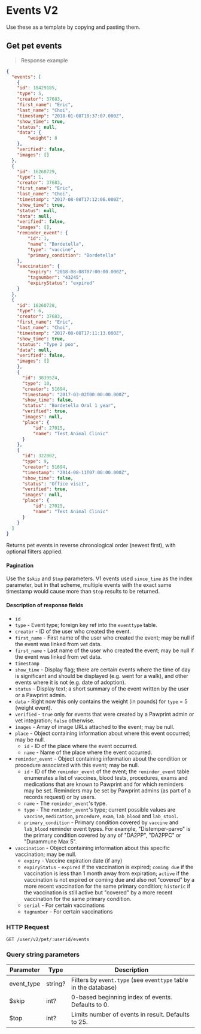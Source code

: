# Events V2
Use these as a template by copying and pasting them.

## Get pet events

> Response example

```json
{
  "events": [
    {
    "id": 18429185,
    "type": 5,
    "creator": 37683,
    "first_name": "Eric",
    "last_name": "Choi",
    "timestamp": "2018-01-08T18:37:07.000Z",
    "show_time": true,
    "status": null,
    "data": {
        "weight": 8
    },
    "verified": false,
    "images": []
  },
  {
    "id": 16260729,
    "type": 1,
    "creator": 37683,
    "first_name": "Eric",
    "last_name": "Choi",
    "timestamp": "2017-08-08T17:12:06.000Z",
    "show_time": true,
    "status": null,
    "data": null,
    "verified": false,
    "images": [],
    "reminder_event": {
        "id": 1,
        "name": "Bordetella",
        "type": "vaccine",
        "primary_condition": "Bordetella"
    },
    "vaccination": {
        "expiry": "2018-08-08T07:00:00.000Z",
        "tagnumber": "43245",
        "expiryStatus": "expired"
    }
  },
  {
    "id": 16260728,
    "type": 6,
    "creator": 37683,
    "first_name": "Eric",
    "last_name": "Choi",
    "timestamp": "2017-08-08T17:11:13.000Z",
    "show_time": true,
    "status": "Type 2 poo",
    "data": null,
    "verified": false,
    "images": []
    },
    {
      "id": 3839524,
      "type": 10,
      "creator": 51694,
      "timestamp": "2017-03-02T00:00:00.000Z",
      "show_time": false,
      "status": "Bordetella Oral 1 year",
      "verified": true,
      "images": null,
      "place": {
          "id": 27015,
          "name": "Test Animal Clinic"
      }
    },
    {
      "id": 322002,
      "type": 9,
      "creator": 51694,
      "timestamp": "2014-08-11T07:00:00.000Z",
      "show_time": false,
      "status": "Office visit",
      "verified": true,
      "images": null,
      "place": {
          "id": 27015,
          "name": "Test Animal Clinic"
      }
    }
  ]
}
```

Returns pet events in reverse chronological order (newest first), with optional filters applied.

#### Pagination
Use the `$skip` and `$top` parameters. V1 events used `since_time` as the index parameter,
but in that scheme, multiple events with the exact same timestamp would cause more than `$top` results to be returned.

#### Description of response fields

- `id`
- `type` - Event type; foreign key ref into the `eventtype` table.
- `creator` - ID of the user who created the event.
- `first_name` - First name of the user who created the event; may be null if the event was linked from vet data.
- `first_name` - Last name of the user who created the event; may be null if the event was linked from vet data.
- `timestamp`
- `show_time` - Display flag; there are certain events where the time of day is significant and should be displayed (e.g. went for a walk), and other events where it is not (e.g. date of adoption).
- `status` - Display text; a short summary of the event written by the user or a Pawprint admin.
- `data` - Right now this only contains the weight (in pounds) for `type` = 5 (weight event).
- `verified` - `true` only for events that were created by a Pawprint admin or vet integration; `false` otherwise.
- `images` - Array of image URLs attached to the event; may be null.
- `place` - Object containing information about where this event occurred; may be null.
  - `id` - ID of the place where the event occurred.
  - `name` - Name of the place where the event occurred.
- `reminder_event` - Object containing information about the condition or procedure associated with this event; may be null.
  - `id` - ID of the `reminder_event` of the event; the `reminder_event` table enumerates a list of vaccines, blood tests, procedures, exams and medications that are known to Pawprint and for which reminders may be set. Reminders may be set by Pawprint admins (as part of a records request) or by users.
  - `name` - The `reminder_event`'s type.
  - `type` - The `reminder_event`'s type; current possible values are `vaccine`, `medication`, `procedure`, `exam`, `lab_blood` and `lab_stool`.
  - `primary_condition` - Primary condition covered by `vaccine` and `lab_blood` reminder event types. For example, "Distemper-parvo" is the primary condition covered by any of "DA2PP", "DA2PPC" or "Durammune Max 5".
- `vaccination` - Object containing information about this specific vaccination; may be null.
  - `expiry` - Vaccine expiration date (if any)
  - `expiryStatus` - `expired` if the vaccination is expired; `coming due` if the vaccination is less than 1 month away from expiration; `active` if the vaccination is not expired or coming due and also not "covered" by a more recent vaccination for the same primary condition; `historic` if the vaccination is still active but "covered" by a more recent vaccination for the same primary condition.
  - `serial` - For certain vaccinations
  - `tagnumber` - For certain vaccinations

### HTTP Request
`GET /user/v2/pet/:userid/events`

### Query string parameters
Parameter | Type | Description
--------- | ---- | -----------
event_type | string? | Filters by `event.type` (see `eventtype` table in the database)
$skip | int? | 0-based beginning index of events. Defaults to 0.
$top | int? | Limits number of events in result. Defaults to 25.
